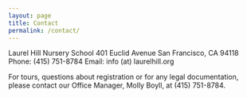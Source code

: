 ```yaml
---
layout: page
title: Contact
permalink: /contact/
---
```


Laurel Hill Nursery School
401 Euclid Avenue
San Francisco, CA 94118
Phone: (415) 751-8784
Email: info (at) laurelhill.org 

For tours, questions about registration or for any legal documentation, please contact our Office Manager, Molly Boyll, at (415) 751-8784.